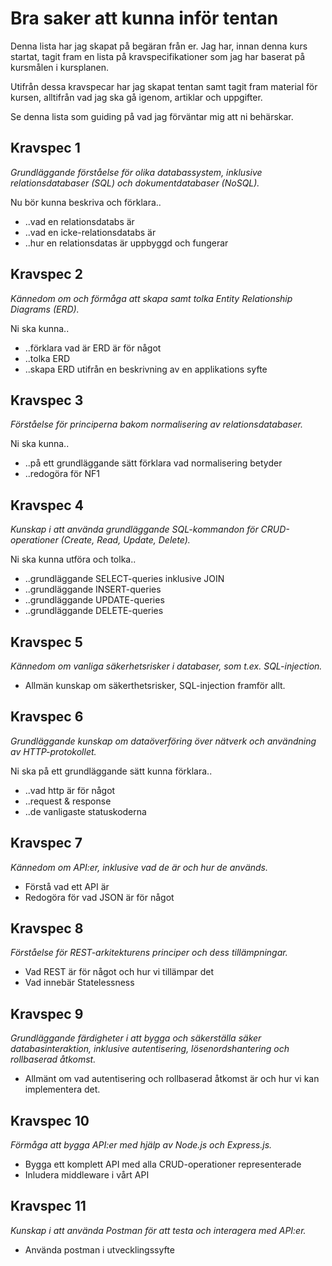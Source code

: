 # Bra saker att kunna inför tentan

Denna lista har jag skapat på begäran från er. Jag har, innan denna kurs startat, tagit fram en lista på kravspecifikationer som jag har baserat på kursmålen i kursplanen.

Utifrån dessa kravspecar har jag skapat tentan samt tagit fram material för kursen, alltifrån vad jag ska gå igenom, artiklar och uppgifter.

Se denna lista som guiding på vad jag förväntar mig att ni behärskar.

## Kravspec 1

_Grundläggande förståelse för olika databassystem, inklusive relationsdatabaser (SQL) och dokumentdatabaser (NoSQL)._

Nu bör kunna beskriva och förklara..

- ..vad en relationsdatabs är
- ..vad en icke-relationsdatabs är
- ..hur en relationsdatas är uppbyggd och fungerar

## Kravspec 2

_Kännedom om och förmåga att skapa samt tolka Entity Relationship Diagrams (ERD)._

Ni ska kunna..

- ..förklara vad är ERD är för något
- ..tolka ERD
- ..skapa ERD utifrån en beskrivning av en applikations syfte

## Kravspec 3

_Förståelse för principerna bakom normalisering av relationsdatabaser._

Ni ska kunna..

- ..på ett grundläggande sätt förklara vad normalisering betyder
- ..redogöra för NF1

## Kravspec 4

_Kunskap i att använda grundläggande SQL-kommandon för CRUD-operationer (Create, Read, Update, Delete)._

Ni ska kunna utföra och tolka..

- ..grundläggande SELECT-queries inklusive JOIN
- ..grundläggande INSERT-queries
- ..grundläggande UPDATE-queries
- ..grundläggande DELETE-queries

## Kravspec 5

_Kännedom om vanliga säkerhetsrisker i databaser, som t.ex. SQL-injection._

- Allmän kunskap om säkerthetsrisker, SQL-injection framför allt.

## Kravspec 6

_Grundläggande kunskap om dataöverföring över nätverk och användning av HTTP-protokollet._

Ni ska på ett grundläggande sätt kunna förklara..

- ..vad http är för något
- ..request & response
- ..de vanligaste statuskoderna

## Kravspec 7

_Kännedom om API:er, inklusive vad de är och hur de används._

- Förstå vad ett API är
- Redogöra för vad JSON är för något

## Kravspec 8

_Förståelse för REST-arkitekturens principer och dess tillämpningar._

- Vad REST är för något och hur vi tillämpar det
- Vad innebär Statelessness

## Kravspec 9

_Grundläggande färdigheter i att bygga och säkerställa säker databasinteraktion, inklusive autentisering, lösenordshantering och rollbaserad åtkomst._

- Allmänt om vad autentisering och rollbaserad åtkomst är och hur vi kan implementera det. 

## Kravspec 10

_Förmåga att bygga API:er med hjälp av Node.js och Express.js._

- Bygga ett komplett API med alla CRUD-operationer representerade
- Inludera middleware i vårt API

## Kravspec 11

_Kunskap i att använda Postman för att testa och interagera med API:er._

- Använda postman i utvecklingssyfte